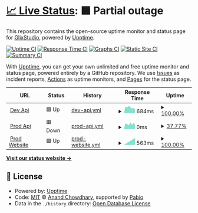 # [📈 Live Status](https://status.glix.studio): <!--live status--> **🟧 Partial outage**

This repository contains the open-source uptime monitor and status page for [GlixStudio](https://status.glix.studio), powered by [Upptime](https://github.com/upptime/upptime).

[![Uptime CI](https://github.com/GlixStudio/glix-api-status/workflows/Uptime%20CI/badge.svg)](https://github.com/GlixStudio/glix-api-status/actions?query=workflow%3A%22Uptime+CI%22)
[![Response Time CI](https://github.com/GlixStudio/glix-api-status/workflows/Response%20Time%20CI/badge.svg)](https://github.com/GlixStudio/glix-api-status/actions?query=workflow%3A%22Response+Time+CI%22)
[![Graphs CI](https://github.com/GlixStudio/glix-api-status/workflows/Graphs%20CI/badge.svg)](https://github.com/GlixStudio/glix-api-status/actions?query=workflow%3A%22Graphs+CI%22)
[![Static Site CI](https://github.com/GlixStudio/glix-api-status/workflows/Static%20Site%20CI/badge.svg)](https://github.com/GlixStudio/glix-api-status/actions?query=workflow%3A%22Static+Site+CI%22)
[![Summary CI](https://github.com/GlixStudio/glix-api-status/workflows/Summary%20CI/badge.svg)](https://github.com/GlixStudio/glix-api-status/actions?query=workflow%3A%22Summary+CI%22)

With [Upptime](https://upptime.js.org), you can get your own unlimited and free uptime monitor and status page, powered entirely by a GitHub repository. We use [Issues](https://github.com/GlixStudio/glix-api-status/issues) as incident reports, [Actions](https://github.com/GlixStudio/glix-api-status/actions) as uptime monitors, and [Pages](https://status.glix.studio) for the status page.

<!--start: status pages-->
<!-- This summary is generated by Upptime (https://github.com/upptime/upptime) -->
<!-- Do not edit this manually, your changes will be overwritten -->
<!-- prettier-ignore -->
| URL | Status | History | Response Time | Uptime |
| --- | ------ | ------- | ------------- | ------ |
| <img alt="" src="https://icons.duckduckgo.com/ip3/dev.glix.studio.ico" height="13"> [Dev Api](https://dev.glix.studio) | 🟩 Up | [dev-api.yml](https://github.com/GlixStudio/glix-api-status/commits/HEAD/history/dev-api.yml) | <details><summary><img alt="Response time graph" src="./graphs/dev-api/response-time-week.png" height="20"> 684ms</summary><br><a href="https://status.glix.studio/history/dev-api"><img alt="Response time 684" src="https://img.shields.io/endpoint?url=https%3A%2F%2Fraw.githubusercontent.com%2FGlixStudio%2Fglix-api-status%2FHEAD%2Fapi%2Fdev-api%2Fresponse-time.json"></a><br><a href="https://status.glix.studio/history/dev-api"><img alt="24-hour response time 684" src="https://img.shields.io/endpoint?url=https%3A%2F%2Fraw.githubusercontent.com%2FGlixStudio%2Fglix-api-status%2FHEAD%2Fapi%2Fdev-api%2Fresponse-time-day.json"></a><br><a href="https://status.glix.studio/history/dev-api"><img alt="7-day response time 684" src="https://img.shields.io/endpoint?url=https%3A%2F%2Fraw.githubusercontent.com%2FGlixStudio%2Fglix-api-status%2FHEAD%2Fapi%2Fdev-api%2Fresponse-time-week.json"></a><br><a href="https://status.glix.studio/history/dev-api"><img alt="30-day response time 684" src="https://img.shields.io/endpoint?url=https%3A%2F%2Fraw.githubusercontent.com%2FGlixStudio%2Fglix-api-status%2FHEAD%2Fapi%2Fdev-api%2Fresponse-time-month.json"></a><br><a href="https://status.glix.studio/history/dev-api"><img alt="1-year response time 684" src="https://img.shields.io/endpoint?url=https%3A%2F%2Fraw.githubusercontent.com%2FGlixStudio%2Fglix-api-status%2FHEAD%2Fapi%2Fdev-api%2Fresponse-time-year.json"></a></details> | <details><summary><a href="https://status.glix.studio/history/dev-api">100.00%</a></summary><a href="https://status.glix.studio/history/dev-api"><img alt="All-time uptime 100.00%" src="https://img.shields.io/endpoint?url=https%3A%2F%2Fraw.githubusercontent.com%2FGlixStudio%2Fglix-api-status%2FHEAD%2Fapi%2Fdev-api%2Fuptime.json"></a><br><a href="https://status.glix.studio/history/dev-api"><img alt="24-hour uptime 100.00%" src="https://img.shields.io/endpoint?url=https%3A%2F%2Fraw.githubusercontent.com%2FGlixStudio%2Fglix-api-status%2FHEAD%2Fapi%2Fdev-api%2Fuptime-day.json"></a><br><a href="https://status.glix.studio/history/dev-api"><img alt="7-day uptime 100.00%" src="https://img.shields.io/endpoint?url=https%3A%2F%2Fraw.githubusercontent.com%2FGlixStudio%2Fglix-api-status%2FHEAD%2Fapi%2Fdev-api%2Fuptime-week.json"></a><br><a href="https://status.glix.studio/history/dev-api"><img alt="30-day uptime 100.00%" src="https://img.shields.io/endpoint?url=https%3A%2F%2Fraw.githubusercontent.com%2FGlixStudio%2Fglix-api-status%2FHEAD%2Fapi%2Fdev-api%2Fuptime-month.json"></a><br><a href="https://status.glix.studio/history/dev-api"><img alt="1-year uptime 100.00%" src="https://img.shields.io/endpoint?url=https%3A%2F%2Fraw.githubusercontent.com%2FGlixStudio%2Fglix-api-status%2FHEAD%2Fapi%2Fdev-api%2Fuptime-year.json"></a></details>
| <img alt="" src="https://icons.duckduckgo.com/ip3/prod-api.glix.studio.ico" height="13"> [Prod Api](https://prod-api.glix.studio) | 🟥 Down | [prod-api.yml](https://github.com/GlixStudio/glix-api-status/commits/HEAD/history/prod-api.yml) | <details><summary><img alt="Response time graph" src="./graphs/prod-api/response-time-week.png" height="20"> 0ms</summary><br><a href="https://status.glix.studio/history/prod-api"><img alt="Response time 0" src="https://img.shields.io/endpoint?url=https%3A%2F%2Fraw.githubusercontent.com%2FGlixStudio%2Fglix-api-status%2FHEAD%2Fapi%2Fprod-api%2Fresponse-time.json"></a><br><a href="https://status.glix.studio/history/prod-api"><img alt="24-hour response time 0" src="https://img.shields.io/endpoint?url=https%3A%2F%2Fraw.githubusercontent.com%2FGlixStudio%2Fglix-api-status%2FHEAD%2Fapi%2Fprod-api%2Fresponse-time-day.json"></a><br><a href="https://status.glix.studio/history/prod-api"><img alt="7-day response time 0" src="https://img.shields.io/endpoint?url=https%3A%2F%2Fraw.githubusercontent.com%2FGlixStudio%2Fglix-api-status%2FHEAD%2Fapi%2Fprod-api%2Fresponse-time-week.json"></a><br><a href="https://status.glix.studio/history/prod-api"><img alt="30-day response time 0" src="https://img.shields.io/endpoint?url=https%3A%2F%2Fraw.githubusercontent.com%2FGlixStudio%2Fglix-api-status%2FHEAD%2Fapi%2Fprod-api%2Fresponse-time-month.json"></a><br><a href="https://status.glix.studio/history/prod-api"><img alt="1-year response time 0" src="https://img.shields.io/endpoint?url=https%3A%2F%2Fraw.githubusercontent.com%2FGlixStudio%2Fglix-api-status%2FHEAD%2Fapi%2Fprod-api%2Fresponse-time-year.json"></a></details> | <details><summary><a href="https://status.glix.studio/history/prod-api">37.77%</a></summary><a href="https://status.glix.studio/history/prod-api"><img alt="All-time uptime 37.77%" src="https://img.shields.io/endpoint?url=https%3A%2F%2Fraw.githubusercontent.com%2FGlixStudio%2Fglix-api-status%2FHEAD%2Fapi%2Fprod-api%2Fuptime.json"></a><br><a href="https://status.glix.studio/history/prod-api"><img alt="24-hour uptime 37.77%" src="https://img.shields.io/endpoint?url=https%3A%2F%2Fraw.githubusercontent.com%2FGlixStudio%2Fglix-api-status%2FHEAD%2Fapi%2Fprod-api%2Fuptime-day.json"></a><br><a href="https://status.glix.studio/history/prod-api"><img alt="7-day uptime 37.77%" src="https://img.shields.io/endpoint?url=https%3A%2F%2Fraw.githubusercontent.com%2FGlixStudio%2Fglix-api-status%2FHEAD%2Fapi%2Fprod-api%2Fuptime-week.json"></a><br><a href="https://status.glix.studio/history/prod-api"><img alt="30-day uptime 37.77%" src="https://img.shields.io/endpoint?url=https%3A%2F%2Fraw.githubusercontent.com%2FGlixStudio%2Fglix-api-status%2FHEAD%2Fapi%2Fprod-api%2Fuptime-month.json"></a><br><a href="https://status.glix.studio/history/prod-api"><img alt="1-year uptime 37.77%" src="https://img.shields.io/endpoint?url=https%3A%2F%2Fraw.githubusercontent.com%2FGlixStudio%2Fglix-api-status%2FHEAD%2Fapi%2Fprod-api%2Fuptime-year.json"></a></details>
| <img alt="" src="https://icons.duckduckgo.com/ip3/glix.studio.ico" height="13"> [Prod Website](https://glix.studio) | 🟩 Up | [prod-website.yml](https://github.com/GlixStudio/glix-api-status/commits/HEAD/history/prod-website.yml) | <details><summary><img alt="Response time graph" src="./graphs/prod-website/response-time-week.png" height="20"> 563ms</summary><br><a href="https://status.glix.studio/history/prod-website"><img alt="Response time 563" src="https://img.shields.io/endpoint?url=https%3A%2F%2Fraw.githubusercontent.com%2FGlixStudio%2Fglix-api-status%2FHEAD%2Fapi%2Fprod-website%2Fresponse-time.json"></a><br><a href="https://status.glix.studio/history/prod-website"><img alt="24-hour response time 563" src="https://img.shields.io/endpoint?url=https%3A%2F%2Fraw.githubusercontent.com%2FGlixStudio%2Fglix-api-status%2FHEAD%2Fapi%2Fprod-website%2Fresponse-time-day.json"></a><br><a href="https://status.glix.studio/history/prod-website"><img alt="7-day response time 563" src="https://img.shields.io/endpoint?url=https%3A%2F%2Fraw.githubusercontent.com%2FGlixStudio%2Fglix-api-status%2FHEAD%2Fapi%2Fprod-website%2Fresponse-time-week.json"></a><br><a href="https://status.glix.studio/history/prod-website"><img alt="30-day response time 563" src="https://img.shields.io/endpoint?url=https%3A%2F%2Fraw.githubusercontent.com%2FGlixStudio%2Fglix-api-status%2FHEAD%2Fapi%2Fprod-website%2Fresponse-time-month.json"></a><br><a href="https://status.glix.studio/history/prod-website"><img alt="1-year response time 563" src="https://img.shields.io/endpoint?url=https%3A%2F%2Fraw.githubusercontent.com%2FGlixStudio%2Fglix-api-status%2FHEAD%2Fapi%2Fprod-website%2Fresponse-time-year.json"></a></details> | <details><summary><a href="https://status.glix.studio/history/prod-website">100.00%</a></summary><a href="https://status.glix.studio/history/prod-website"><img alt="All-time uptime 100.00%" src="https://img.shields.io/endpoint?url=https%3A%2F%2Fraw.githubusercontent.com%2FGlixStudio%2Fglix-api-status%2FHEAD%2Fapi%2Fprod-website%2Fuptime.json"></a><br><a href="https://status.glix.studio/history/prod-website"><img alt="24-hour uptime 100.00%" src="https://img.shields.io/endpoint?url=https%3A%2F%2Fraw.githubusercontent.com%2FGlixStudio%2Fglix-api-status%2FHEAD%2Fapi%2Fprod-website%2Fuptime-day.json"></a><br><a href="https://status.glix.studio/history/prod-website"><img alt="7-day uptime 100.00%" src="https://img.shields.io/endpoint?url=https%3A%2F%2Fraw.githubusercontent.com%2FGlixStudio%2Fglix-api-status%2FHEAD%2Fapi%2Fprod-website%2Fuptime-week.json"></a><br><a href="https://status.glix.studio/history/prod-website"><img alt="30-day uptime 100.00%" src="https://img.shields.io/endpoint?url=https%3A%2F%2Fraw.githubusercontent.com%2FGlixStudio%2Fglix-api-status%2FHEAD%2Fapi%2Fprod-website%2Fuptime-month.json"></a><br><a href="https://status.glix.studio/history/prod-website"><img alt="1-year uptime 100.00%" src="https://img.shields.io/endpoint?url=https%3A%2F%2Fraw.githubusercontent.com%2FGlixStudio%2Fglix-api-status%2FHEAD%2Fapi%2Fprod-website%2Fuptime-year.json"></a></details>

<!--end: status pages-->

[**Visit our status website →**](https://status.glix.studio)

## 📄 License

- Powered by: [Upptime](https://github.com/upptime/upptime)
- Code: [MIT](./LICENSE) © [Anand Chowdhary](https://anandchowdhary.com), supported by [Pabio](https://pabio.com)
- Data in the `./history` directory: [Open Database License](https://opendatacommons.org/licenses/odbl/1-0/)
